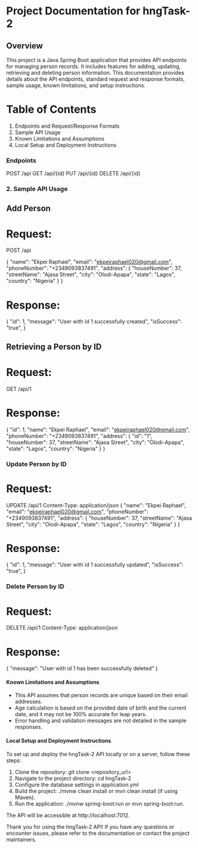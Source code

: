 # Project Documentation for hngTask-2

## Overview
This project is a Java Spring Boot application that provides API endpoints for managing person records.
It includes features for adding, updating, retrieving and deleting person information.
This documentation provides details about the API endpoints, standard request and response formats, sample usage, known limitations, and setup instructions.

# Table of Contents
1. Endpoints and Request/Response Formats
2. Sample API Usage
3. Known Limitations and Assumptions
4. Local Setup and Deployment Instructions
 
### Endpoints

POST /api
GET /api/{id}
PUT /api/{id}
DELETE /api/{id}

### 2. Sample API Usage

## Add Person

# Request:

POST /api

{
  "name": "Ekpei Raphael",
  "email": "ekpeiraphael020@gmail.com",
  "phoneNumber": "+2349093837491",
  "address": {
    "houseNumber": 37,
    "streetName": "Ajasa Street",
    "city": "Olodi-Apapa",
    "state": "Lagos",
    "country": "Nigeria"
  }
}

# Response:

{
  "id": 1,
  "message": "User with id 1 successfully created",
  "isSuccess": "true",
}

## Retrieving a Person by ID

# Request:
GET /api/1

# Response:

{
  "id": 1,
  "name": "Ekpei Raphael",
  "email": "ekpeiraphael020@gmail.com",
  "phoneNumber": "+2349093837491",
  "address": {
    "id": "1",
    "houseNumber": 37,
    "streetName": "Ajasa Street",
    "city": "Olodi-Apapa",
    "state": "Lagos",
    "country": "Nigeria"
  }
}

### Update Person by ID

# Request:
UPDATE /api/1
Content-Type: application/json
{
  "name": "Ekpei Raphael",
  "email": "ekpeiraphael020@gmail.com",
  "phoneNumber": "+2349093837491",
  "address": {
    "houseNumber": 37,
    "streetName": "Ajasa Street",
    "city": "Olodi-Apapa",
    "state": "Lagos",
    "country": "Nigeria"
}
}

# Response:

{
  "id": 1,
  "message": "User with id 1 successfully updated",
  "isSuccess": "true",
}

### Delete Person by ID

# Request:
DELETE /api/1
Content-Type: application/json

# Response:

{
  "message": "User with id 1 has been successfully deleted"
}

#### Known Limitations and Assumptions
- This API assumes that person records are unique based on their email addresses. 
- Age calculation is based on the provided date of birth and the current date, and it may not be 100% accurate for leap years.
- Error handling and validation messages are not detailed in the sample responses.

#### Local Setup and Deployment Instructions
To set up and deploy the hngTask-2 API locally or on a server, follow these steps:

1. Clone the repository: git clone <repository_url>
2. Navigate to the project directory: cd hngTask-2
3. Configure the database settings in application.yml
4. Build the project: ./mvnw clean install or mvn clean install (if using Maven).
5. Run the application: ./mvnw spring-boot:run or mvn spring-boot:run. 

The API will be accessible at http://localhost:7012.

Thank you for using the hngTask-2 API! If you have any questions or encounter issues, please refer to the documentation or contact the project maintainers.
